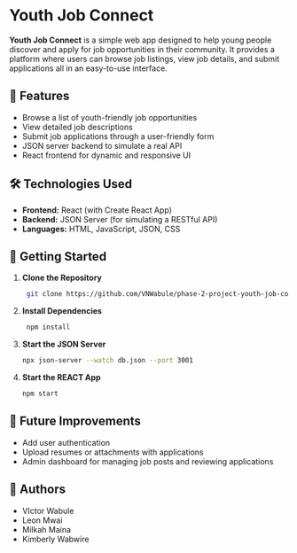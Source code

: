 # Youth Job Connect

**Youth Job Connect** is a simple web app designed to help young people discover and apply for job opportunities in their community. It provides a platform where users can browse job listings, view job details, and submit applications all in an easy-to-use interface.


## 🌟 Features

- Browse a list of youth-friendly job opportunities
- View detailed job descriptions
- Submit job applications through a user-friendly form
- JSON server backend to simulate a real API
- React frontend for dynamic and responsive UI


## 🛠️ Technologies Used

- **Frontend:** React (with Create React App)
- **Backend:** JSON Server (for simulating a RESTful API)
- **Languages:** HTML, JavaScript, JSON, CSS


## 🚀 Getting Started

1. **Clone the Repository**
   ```bash
    git clone https://github.com/VNWabule/phase-2-project-youth-job-connect

2. **Install Dependencies**
   ```bash
    npm install

3. **Start the JSON Server**
   ```bash
   npx json-server --watch db.json --port 3001

4. **Start the REACT App**
   ```bash
   npm start

## 🧠 Future Improvements
- Add user authentication
- Upload resumes or attachments with applications
- Admin dashboard for managing job posts and reviewing applications

## 🙌 Authors
- VIctor Wabule
- Leon Mwai
- Milkah Maina
- Kimberly Wabwire

